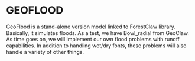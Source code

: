 # GEOFLOOD
GeoFlood is a stand-alone version model linked to ForestClaw library. Basically, it simulates floods. As a test, we have Bowl_radial from GeoClaw. As time goes on, we will implement our own flood problems with runoff capabilities. In addition to handling wet/dry fonts, these problems will also handle a variety of other things.
